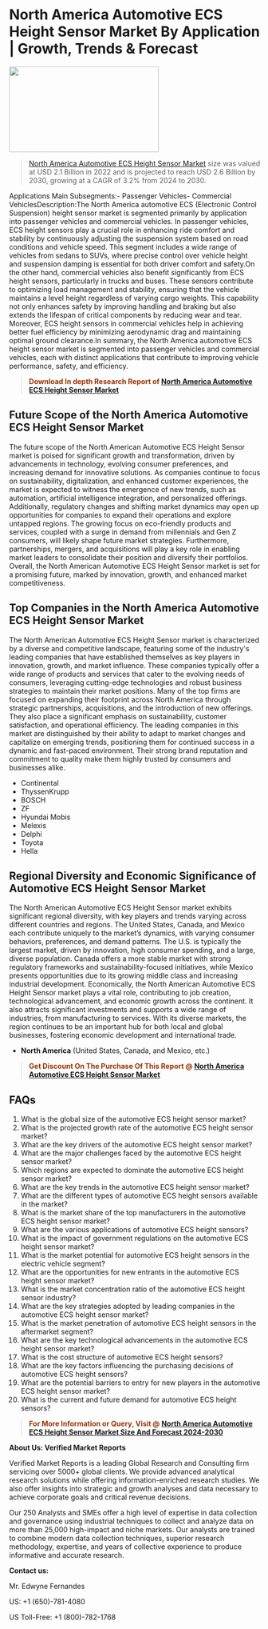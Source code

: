 <p><h1>North America Automotive ECS Height Sensor Market By Application | Growth, Trends & Forecast</h1><p><img class="aligncenter size-medium wp-image-105565" src="https://ffe5etoiles.com/wp-content/uploads/2025/01/MST7-300x171.png" alt="" width="300" height="171" /></p><blockquote><p><a href="https://www.verifiedmarketreports.com/download-sample/?rid=578748&utm_source=Github-NA&utm_medium=358" target="_blank">North America Automotive ECS Height Sensor Market</a> size was valued at USD 2.1 Billion in 2022 and is projected to reach USD 2.6 Billion by 2030, growing at a CAGR of 3.2% from 2024 to 2030.</p></blockquote>Applications Main Subsegments:- Passenger Vehicles- Commercial VehiclesDescription:The North America automotive ECS (Electronic Control Suspension) height sensor market is segmented primarily by application into passenger vehicles and commercial vehicles. In passenger vehicles, ECS height sensors play a crucial role in enhancing ride comfort and stability by continuously adjusting the suspension system based on road conditions and vehicle speed. This segment includes a wide range of vehicles from sedans to SUVs, where precise control over vehicle height and suspension damping is essential for both driver comfort and safety.On the other hand, commercial vehicles also benefit significantly from ECS height sensors, particularly in trucks and buses. These sensors contribute to optimizing load management and stability, ensuring that the vehicle maintains a level height regardless of varying cargo weights. This capability not only enhances safety by improving handling and braking but also extends the lifespan of critical components by reducing wear and tear. Moreover, ECS height sensors in commercial vehicles help in achieving better fuel efficiency by minimizing aerodynamic drag and maintaining optimal ground clearance.In summary, the North America automotive ECS height sensor market is segmented into passenger vehicles and commercial vehicles, each with distinct applications that contribute to improving vehicle performance, safety, and efficiency.</p><blockquote><p><span style="color: #993300;"><strong>Download In depth Research Report of <a href="https://www.verifiedmarketreports.com/download-sample/?rid=578748&utm_source=Github-NA&utm_medium=358">North America Automotive ECS Height Sensor Market</a></strong></span></p></blockquote><h2>Future Scope of the North America Automotive ECS Height Sensor Market</h2><p>The future scope of the North American Automotive ECS Height Sensor market is poised for significant growth and transformation, driven by advancements in technology, evolving consumer preferences, and increasing demand for innovative solutions. As companies continue to focus on sustainability, digitalization, and enhanced customer experiences, the market is expected to witness the emergence of new trends, such as automation, artificial intelligence integration, and personalized offerings. Additionally, regulatory changes and shifting market dynamics may open up opportunities for companies to expand their operations and explore untapped regions. The growing focus on eco-friendly products and services, coupled with a surge in demand from millennials and Gen Z consumers, will likely shape future market strategies. Furthermore, partnerships, mergers, and acquisitions will play a key role in enabling market leaders to consolidate their position and diversify their portfolios. Overall, the North American Automotive ECS Height Sensor market is set for a promising future, marked by innovation, growth, and enhanced market competitiveness.</p><h2>Top Companies in the North America Automotive ECS Height Sensor Market</h2><p>The North American Automotive ECS Height Sensor market is characterized by a diverse and competitive landscape, featuring some of the industry's leading companies that have established themselves as key players in innovation, growth, and market influence. These companies typically offer a wide range of products and services that cater to the evolving needs of consumers, leveraging cutting-edge technologies and robust business strategies to maintain their market positions. Many of the top firms are focused on expanding their footprint across North America through strategic partnerships, acquisitions, and the introduction of new offerings. They also place a significant emphasis on sustainability, customer satisfaction, and operational efficiency. The leading companies in this market are distinguished by their ability to adapt to market changes and capitalize on emerging trends, positioning them for continued success in a dynamic and fast-paced environment. Their strong brand reputation and commitment to quality make them highly trusted by consumers and businesses alike.</p><p><ul><li>Continental </li><li> ThyssenKrupp </li><li> BOSCH </li><li> ZF </li><li> Hyundai Mobis </li><li> Melexis </li><li> Delphi </li><li> Toyota </li><li> Hella</li></ul></p><h2>Regional Diversity and Economic Significance of Automotive ECS Height Sensor Market</h2><p>The North American Automotive ECS Height Sensor market exhibits significant regional diversity, with key players and trends varying across different countries and regions. The United States, Canada, and Mexico each contribute uniquely to the market’s dynamics, with varying consumer behaviors, preferences, and demand patterns. The U.S. is typically the largest market, driven by innovation, high consumer spending, and a large, diverse population. Canada offers a more stable market with strong regulatory frameworks and sustainability-focused initiatives, while Mexico presents opportunities due to its growing middle class and increasing industrial development. Economically, the North American Automotive ECS Height Sensor market plays a vital role, contributing to job creation, technological advancement, and economic growth across the continent. It also attracts significant investments and supports a wide range of industries, from manufacturing to services. With its diverse markets, the region continues to be an important hub for both local and global businesses, fostering economic development and international trade.</p><ul> <li><strong>North America</strong> (United States, Canada, and Mexico, etc.)</li></ul><blockquote><p><span style="color: #993300;"><strong>Get Discount On The Purchase Of This Report @ <a href="https://www.verifiedmarketreports.com/ask-for-discount/?rid=578748&utm_source=Github-NA&utm_medium=358">North America Automotive ECS Height Sensor Market</a></strong></span></p></blockquote><h2>FAQs</h2><p><ol> <li>What is the global size of the automotive ECS height sensor market?</div><div></li> <li>What is the projected growth rate of the automotive ECS height sensor market?</div><div></li> <li>What are the key drivers of the automotive ECS height sensor market?</div><div></li> <li>What are the major challenges faced by the automotive ECS height sensor market?</div><div></li> <li>Which regions are expected to dominate the automotive ECS height sensor market?</div><div></li> <li>What are the key trends in the automotive ECS height sensor market?</div><div></li> <li>What are the different types of automotive ECS height sensors available in the market?</div><div></li> <li>What is the market share of the top manufacturers in the automotive ECS height sensor market?</div><div></li> <li>What are the various applications of automotive ECS height sensors?</div><div></li> <li>What is the impact of government regulations on the automotive ECS height sensor market?</div><div></li> <li>What is the market potential for automotive ECS height sensors in the electric vehicle segment?</div><div></li> <li>What are the opportunities for new entrants in the automotive ECS height sensor market?</div><div></li> <li>What is the market concentration ratio of the automotive ECS height sensor industry?</div><div></li> <li>What are the key strategies adopted by leading companies in the automotive ECS height sensor market?</div><div></li> <li>What is the market penetration of automotive ECS height sensors in the aftermarket segment?</div><div></li> <li>What are the key technological advancements in the automotive ECS height sensor market?</div><div></li> <li>What is the cost structure of automotive ECS height sensors?</div><div></li> <li>What are the key factors influencing the purchasing decisions of automotive ECS height sensors?</div><div></li> <li>What are the potential barriers to entry for new players in the automotive ECS height sensor market?</div><div></li> <li>What is the current and future demand for automotive ECS height sensors?</div><div></li></ol></p><blockquote><p><span style="color: #993300;"><strong>For More Information or Query, Visit @ <a href="https://www.verifiedmarketreports.com/product/automotive-ecs-height-sensor-market/">North America Automotive ECS Height Sensor Market Size And Forecast 2024-2030</a></strong></span></p></blockquote><p><strong>About Us: Verified Market Reports</strong></p><p>Verified Market Reports is a leading Global Research and Consulting firm servicing over 5000+ global clients. We provide advanced analytical research solutions while offering information-enriched research studies. We also offer insights into strategic and growth analyses and data necessary to achieve corporate goals and critical revenue decisions.</p><p>Our 250 Analysts and SMEs offer a high level of expertise in data collection and governance using industrial techniques to collect and analyze data on more than 25,000 high-impact and niche markets. Our analysts are trained to combine modern data collection techniques, superior research methodology, expertise, and years of collective experience to produce informative and accurate research.</p><p><strong>Contact us:</strong></p><p>Mr. Edwyne Fernandes</p><p>US: +1 (650)-781-4080</p><p>US Toll-Free: +1 (800)-782-1768</p>
